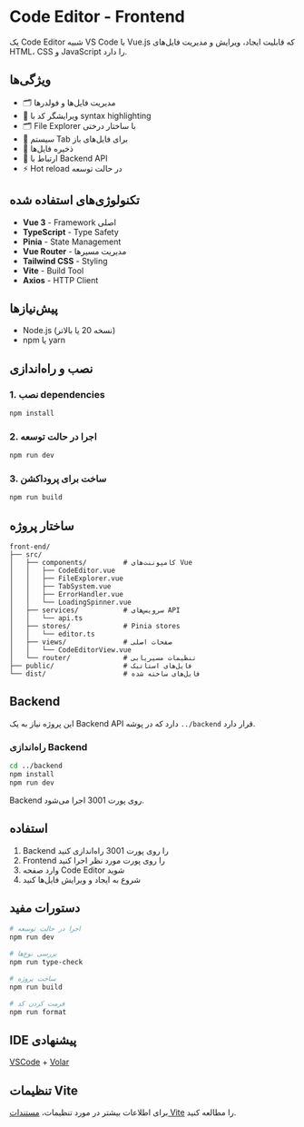 # Code Editor - Frontend

یک Code Editor شبیه VS Code با Vue.js که قابلیت ایجاد، ویرایش و مدیریت فایل‌های HTML، CSS و JavaScript را دارد.

## ویژگی‌ها

- 🗂 مدیریت فایل‌ها و فولدرها
- 📝 ویرایشگر کد با syntax highlighting
- 🗂 File Explorer با ساختار درختی
- 📑 سیستم Tab برای فایل‌های باز
- 💾 ذخیره فایل‌ها
- 🔄 ارتباط با Backend API
- ⚡ Hot reload در حالت توسعه

## تکنولوژی‌های استفاده شده

- **Vue 3** - Framework اصلی
- **TypeScript** - Type Safety
- **Pinia** - State Management
- **Vue Router** - مدیریت مسیرها
- **Tailwind CSS** - Styling
- **Vite** - Build Tool
- **Axios** - HTTP Client

## پیش‌نیازها

- Node.js (نسخه 20 یا بالاتر)
- npm یا yarn

## نصب و راه‌اندازی

### 1. نصب dependencies

```sh
npm install
```

### 2. اجرا در حالت توسعه

```sh
npm run dev
```

### 3. ساخت برای پروداکشن

```sh
npm run build
```

## ساختار پروژه

```
front-end/
├── src/
│   ├── components/         # کامپوننت‌های Vue
│   │   ├── CodeEditor.vue
│   │   ├── FileExplorer.vue
│   │   ├── TabSystem.vue
│   │   ├── ErrorHandler.vue
│   │   └── LoadingSpinner.vue
│   ├── services/           # سرویس‌های API
│   │   └── api.ts
│   ├── stores/             # Pinia stores
│   │   └── editor.ts
│   ├── views/              # صفحات اصلی
│   │   └── CodeEditorView.vue
│   └── router/             # تنظیمات مسیریابی
├── public/                 # فایل‌های استاتیک
└── dist/                   # فایل‌های ساخته شده
```

## Backend

این پروژه نیاز به یک Backend API دارد که در پوشه `../backend` قرار دارد.

### راه‌اندازی Backend

```sh
cd ../backend
npm install
npm run dev
```

Backend روی پورت 3001 اجرا می‌شود.

## استفاده

1. Backend را روی پورت 3001 راه‌اندازی کنید
2. Frontend را روی پورت مورد نظر اجرا کنید
3. وارد صفحه Code Editor شوید
4. شروع به ایجاد و ویرایش فایل‌ها کنید

## دستورات مفید

```sh
# اجرا در حالت توسعه
npm run dev

# بررسی نوع‌ها
npm run type-check

# ساخت پروژه
npm run build

# فرمت کردن کد
npm run format
```

## IDE پیشنهادی

[VSCode](https://code.visualstudio.com/) + [Volar](https://marketplace.visualstudio.com/items?itemName=Vue.volar)

## تنظیمات Vite

برای اطلاعات بیشتر در مورد تنظیمات، [مستندات Vite](https://vite.dev/config/) را مطالعه کنید.
